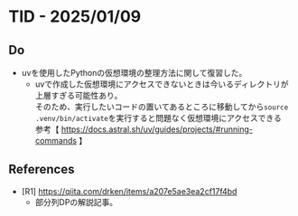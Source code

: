 # TID - 2025/01/09
## Do
- uvを使用したPythonの仮想環境の整理方法に関して復習した。
  - uvで作成した仮想環境にアクセスできないときは今いるディレクトリが上層すぎる可能性あり。 <br>
    そのため、実行したいコードの置いてあるところに移動してから`source .venv/bin/activate`を実行すると問題なく仮想環境にアクセスできる <br>
    参考【 https://docs.astral.sh/uv/guides/projects/#running-commands 】

## References
- [R1] https://qiita.com/drken/items/a207e5ae3ea2cf17f4bd
  - 部分列DPの解説記事。
